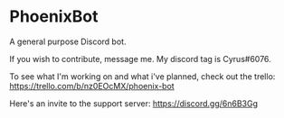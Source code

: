 # PhoenixBot
A general purpose Discord bot. 

If you wish to contribute, message me. My discord tag is Cyrus#6076. 

To see what I'm working on and what i've planned, check out the trello: https://trello.com/b/nz0EOcMX/phoenix-bot

Here's an invite to the support server: https://discord.gg/6n6B3Gg
